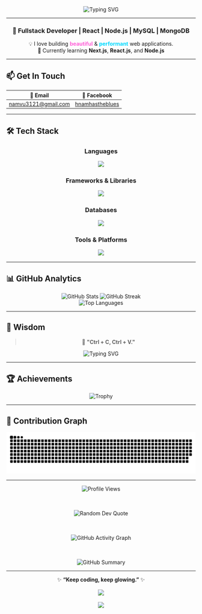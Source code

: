 <div align="center">
  <img src="https://readme-typing-svg.herokuapp.com?font=Fira+Code&size=28&duration=3000&pause=500&color=FF61D8&center=true&vCenter=true&width=600&lines=✨+Hi,+I'm+Nam+✨;Fullstack+Developer;Building+Beautiful+%26+Performant+Apps" alt="Typing SVG" />
</div>

---

<div align="center">
  <h3>
    🚀 <b>Fullstack Developer</b> | React | Node.js | MySQL | MongoDB
  </h3>
  <p>
    💡 I love building <b style="color:#FF61D8;">beautiful</b> & <b style="color:#00D9FF;">performant</b> web applications.
    <br/>
    🌱 Currently learning <b>Next.js</b>, <b>React.js</b>, and <b>Node.js</b>
  </p>
</div>

---

## 📫 Get In Touch

<div align="center">
  
  | 📧 Email | 📘 Facebook |
  |----------|------------|
  | [namvu3121@gmail.com](mailto:namvu3121@gmail.com) | [hnamhastheblues](https://www.facebook.com/hnamhastheblues) |

</div>

---

## 🛠️ Tech Stack

<div align="center">

### Languages
<img src="https://skillicons.dev/icons?i=js,ts,python" height="50" />

### Frameworks & Libraries
<img src="https://skillicons.dev/icons?i=react,nextjs,nodejs,express" height="50" />

### Databases
<img src="https://skillicons.dev/icons?i=mysql,mongodb" height="50" />

### Tools & Platforms
<img src="https://skillicons.dev/icons?i=git,github,vscode,postman" height="50" />

</div>

---

## 📊 GitHub Analytics

<div align="center">
  
  <img src="https://github-readme-stats.vercel.app/api?username=prompttocode&show_icons=true&theme=radical&hide_border=true&border_radius=20&include_all_commits=true&count_private=true" height="180" alt="GitHub Stats" />
  
  <img src="https://github-readme-streak-stats.herokuapp.com/?user=prompttocode&theme=radical&hide_border=true&border_radius=20" height="180" alt="GitHub Streak" />
  
  <br/>
  
  <img src="https://github-readme-stats.vercel.app/api/top-langs/?username=prompttocode&layout=compact&theme=radical&hide_border=true&border_radius=20" height="180" alt="Top Languages" />

</div>

---

## 💭 Wisdom

<div align="center">
  
  > 💬 **"Ctrl + C, Ctrl + V."**
  
  <img src="https://readme-typing-svg.herokuapp.com?font=Fira+Code&size=20&duration=3000&pause=700&color=FF61D8&center=true&vCenter=true&width=600&lines=while(true)+%7B+code();+coffee();+repeat();+%7D;keep+learning();+keep+building();" alt="Typing SVG" />

</div>

---

## 🏆 Achievements

<div align="center">
  
  <img src="https://github-profile-trophy.vercel.app/?username=prompttocode&theme=radical&no-frame=true&no-bg=false&margin-w=10" alt="Trophy" />

</div>

---

## 🐍 Contribution Graph

<div align="center">
  <img src="https://github.com/platane/platane/raw/output/github-contribution-grid-snake.svg" alt="DNA Commit Spiral" />
</div>


---




<div align="center">



<!-- ⏰ Visitor Counter -->
<img src="https://komarev.com/ghpvc/?username=prompttocode&label=Profile+Views&color=ff61d8&style=flat-square" alt="Profile Views" />

<!-- ⚡ Random Dev Quote -->
<br/><br/>
<img src="https://quotes-github-readme.vercel.app/api?type=horizontal&theme=radical" alt="Random Dev Quote" />

<!-- 🔥 GitHub Metrics -->
<br/><br/>
<img src="https://github-readme-activity-graph.vercel.app/graph?username=prompttocode&bg_color=141321&color=ff61d8&line=ff61d8&point=ffffff&area=true&hide_border=true" alt="GitHub Activity Graph" />

<!-- 🧠 GitHub Achievements Badge -->
<br/><br/>
<img src="https://github-profile-summary-cards.vercel.app/api/cards/profile-details?username=prompttocode&theme=radical" alt="GitHub Summary" />

</div>

---

<div align="center">

✨ <b>“Keep coding, keep glowing.”</b> ✨  
<br/>
<a href="https://github.com/prompttocode">
  <img src="https://img.shields.io/badge/⭐️%20Star%20my%20repos-FF61D8?style=for-the-badge&logo=github&logoColor=white" />
</a>

</div>

<div align="center">
  <img src="https://raw.githubusercontent.com/halfrost/halfrost/master/icons/header_.png" />
</div>

